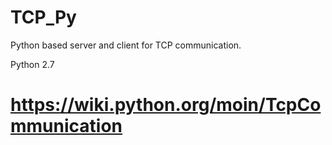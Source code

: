 # TCP_Py
Python based server and client for TCP communication.

Python 2.7

# https://wiki.python.org/moin/TcpCommunication


